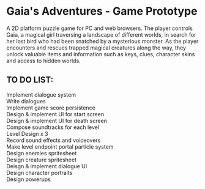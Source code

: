 # Gaia's Adventures - Game Prototype

A 2D platform puzzle game for PC and web browsers. The player controls Gaia, a magical girl traversing a landscape of different worlds, in search for her lost bird who had been snatched by a mysterious monster. As the player encounters and rescues trapped magical creatures along the way, they unlock valuable items and information such as keys, clues, character skins and access to hidden worlds.

## TO DO LIST:<br/>
Implement dialogue system<br/>
Write dialogues<br/>
Implement game score persistence<br/>
Design & implement UI for start screen<br/>
Design & implement UI for death screen<br/>
Compose soundtracks for each level<br/>
Level Design x 3<br/>
Record sound effects and voiceovers<br/>
Make level endpoint portal particle system<br/>
Design enemies spritesheet<br/>
Design creature spritesheet<br/>
Deisgn & implement dialogue UI<br/>
Design character portraits<br/>
Design powerups<br/>
